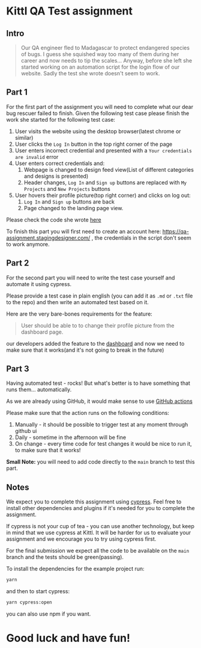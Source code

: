 # Kittl QA Test assignment

## Intro

> Our QA engineer fled to Madagascar to protect endangered species of bugs.  I guess she squished way too many of them during her career and now needs to tip the scales... Anyway, before she left she started working on an automation script for the login flow of our website. Sadly the test she wrote doesn't seem to work.

## Part 1

For the first part of the assignment you will need to complete what our dear bug rescuer failed to finish. Given the following test case please finish the work she started for the following test case:

1. User visits the website using the desktop browser(latest chrome or similar)
2. User clicks the `Log In` button in the top right corner of the page
3. User enters incorrect credential and presented with a `Your credentials are invalid` error
4. User enters correct credentials and:
    1. Webpage is changed to design feed view(List of different categories and designs is presented)
    2. Header changes, `Log In` and `Sign up` buttons are replaced with `My Projects` and `New Projects` buttons
5. User hovers their profile picture(top right corner) and clicks on log out:
    1. `Log In` and `Sign up` buttons are back
    2. Page changed to the landing page view.

Please check the code she wrote [here](/cypress/e2e/0-test-kittl/login.cy.js)

To finish this part you will first need to create an account here: https://qa-assignment.stagingdesigner.com/ , the credentials in the script don't seem to work anymore.

## Part 2

For the second part you will need to write the test case yourself and automate it using cypress.

Please provide a test case in plain english (you can add it as `.md` or `.txt` file to the repo) and then write an automated test based on it.

Here are the very bare-bones requirements for the feature:

> User should be able to to change their profile picture from the dashboard page.

our developers added the feature to the [dashboard](https://qa-assignment.stagingdesigner.com/user/dashboard) and now we need to make sure that it works(and it's not going to break in the future)

## Part 3

Having automated test - rocks! But what's better is to have something that runs them... automatically. 

As we are already using GitHub, it would make sense to use [GitHub actions](https://docs.github.com/en/actions)

Please make sure that the action runs on the following conditions:
1. Manually - it should be possible to trigger test at any moment through github ui
2. Daily - sometime in the afternoon will be fine
3. On change - every time code for test changes it would be nice to run it, to make sure that it works!

**Small Note:** you will need to add code directly to the `main` branch to test this part.


## Notes

We expect you to complete this assignment using [cypress](https://www.cypress.io/).
Feel free to install other dependencies and plugins if it's needed for you to complete the assignment.

If cypress is not your cup of tea - you can use another technology, but keep in mind that we use cypress at Kittl. It will be harder for us to evaluate your assignment and we encourage you to try using cypress first.

For the final submission we expect all the code to be available on the `main` branch and the tests should be green(passing). 

To install the dependencies for the example project run:


```sh
yarn
```

and then to start cypress:

```sh
yarn cypress:open
```

you can also use npm if you want.

# Good luck and have fun!
